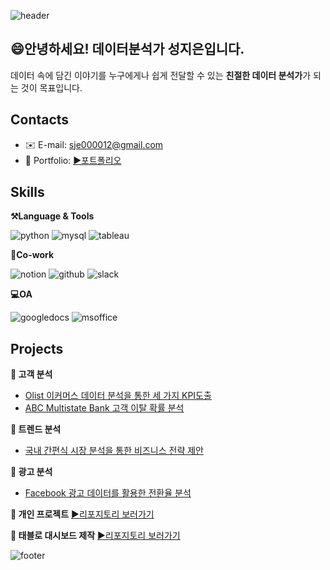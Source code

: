 ![header](https://capsule-render.vercel.app/api?type=waving&color=auto&height=200&section=header&text=Jieun's%20GitHub&fontSize=60)

  
## 😄안녕하세요! 데이터분석가 성지은입니다.
데이터 속에 담긴 이야기를 누구에게나 쉽게 전달할 수 있는 **친절한 데이터 분석가**가 되는 것이 목표입니다. 

## Contacts
- ✉️ E-mail: sje000012@gmail.com
- 💁 Portfolio: [▶포트폴리오](https://t.ly/690An "누르면 노션 포트폴리오로 이동합니다") 


## Skills
**⚒️Language & Tools**

![python](https://img.shields.io/badge/Python-3776AB?style=for-the-badge&logo=python&logoColor=white)
![mysql](https://img.shields.io/badge/MySQL-4479A1?style=for-the-badge&logo=mysql&logoColor=white)
![tableau](https://img.shields.io/badge/Tableau-E97627?style=for-the-badge&logo=Tableau&logoColor=white)


**🤲Co-work**

![notion](https://img.shields.io/badge/Notion-fbf5cf?style=for-the-badge&logo=notion&logoColor=black)
![github](https://img.shields.io/badge/GitHub-181717?style=for-the-badge&logo=github&logoColor=white)
![slack](https://img.shields.io/badge/Slack-4A154B?style=for-the-badge&logo=slack&logoColor=white")


**💻OA**

![googledocs](https://img.shields.io/badge/GoogleDocs-4285F4?style=for-the-badge&logo=GoogleDocs&logoColor=white)
![msoffice](https://img.shields.io/badge/Microsoft_Office-D83B01?style=for-the-badge&logo=microsoft-office&logoColor=white)




## Projects
**🔹 고객 분석**
- [Olist 이커머스 데이터 분석을 통한 세 가지 KPI도출](https://github.com/Seong-jieun/olist_ecommerce_analysis)
- [ABC Multistate Bank 고객 이탈 확률 분석](https://github.com/Seong-jieun/bankchurn_analysis)


**🔹 트렌드 분석**
- [국내 간편식 시장 분석을 통한 비즈니스 전략 제안](https://github.com/Seong-jieun/hmr_trend_analysis)


**🔹 광고 분석**
- [Facebook 광고 데이터를 활용한 전환율 분석](https://github.com/Seong-jieun/Personal_Project/tree/main/Facebook_Ad_Campaign_data_analysis)


**🔹 개인 프로젝트**  [▶리포지토리 보러가기](https://github.com/Seong-jieun/Personal_Project "누르면 리포지토리로 이동합니다")

  
**🔹 태블로 대시보드 제작**  [▶리포지토리 보러가기](https://github.com/Seong-jieun/Tableau_Dashboard "누르면 리포지토리로 이동합니다")

![footer](https://capsule-render.vercel.app/api?type=waving&color=auto&height=100&section=footer)
